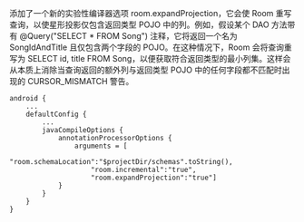 添加了一个新的实验性编译器选项 room.expandProjection，它会使 Room 重写查询，以使星形投影仅包含返回类型 POJO 中的列。例如，假设某个 DAO 方法带有 @Query("SELECT * FROM Song") 注释，它将返回一个名为 SongIdAndTitle 且仅包含两个字段的 POJO。在这种情况下，Room 会将查询重写为 SELECT id, title FROM Song，以便获取符合返回类型的最小列集。这样会从本质上消除当查询返回的额外列与返回类型 POJO 中的任何字段都不匹配时出现的 CURSOR_MISMATCH 警告。

```
android {
    ...
    defaultConfig {
        ...
        javaCompileOptions {
            annotationProcessorOptions {
                arguments = [
                    "room.schemaLocation":"$projectDir/schemas".toString(),
                    "room.incremental":"true",
                    "room.expandProjection":"true"]
            }
        }
    }
}
```
